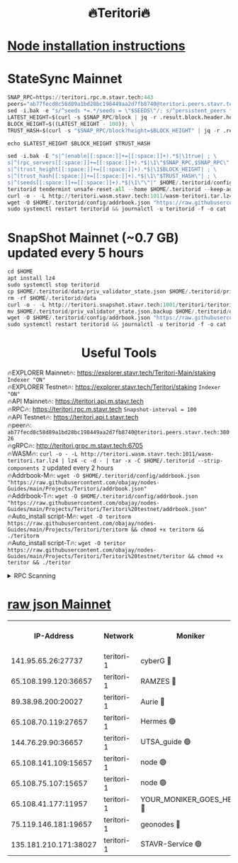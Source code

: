 <h1 align="center"> 🔥Teritori🔥</h1>


[Node installation instructions](https://github.com/obajay/nodes-Guides/tree/main/Projects/Teritori)
=

# StateSync Mainnet
```python
SNAP_RPC=https://teritori.rpc.m.stavr.tech:443
peers="ab77fecd8c58d89a1bd28bc198449aa2d7fb8740@teritori.peers.stavr.tech:38026"
sed -i.bak -e "s/^seeds *=.*/seeds = \"$SEEDS\"/; s/^persistent_peers *=.*/persistent_peers = \"$PEERS\"/" $HOME/.teritorid/config/config.toml
LATEST_HEIGHT=$(curl -s $SNAP_RPC/block | jq -r .result.block.header.height); \
BLOCK_HEIGHT=$((LATEST_HEIGHT - 100)); \
TRUST_HASH=$(curl -s "$SNAP_RPC/block?height=$BLOCK_HEIGHT" | jq -r .result.block_id.hash)

echo $LATEST_HEIGHT $BLOCK_HEIGHT $TRUST_HASH

sed -i.bak -E "s|^(enable[[:space:]]+=[[:space:]]+).*$|\1true| ; \
s|^(rpc_servers[[:space:]]+=[[:space:]]+).*$|\1\"$SNAP_RPC,$SNAP_RPC\"| ; \
s|^(trust_height[[:space:]]+=[[:space:]]+).*$|\1$BLOCK_HEIGHT| ; \
s|^(trust_hash[[:space:]]+=[[:space:]]+).*$|\1\"$TRUST_HASH\"| ; \
s|^(seeds[[:space:]]+=[[:space:]]+).*$|\1\"\"|" $HOME/.teritorid/config/config.toml
teritorid tendermint unsafe-reset-all --home $HOME/.teritorid --keep-addr-book
curl -o - -L http://teritori.wasm.stavr.tech:1011/wasm-teritori.tar.lz4 | lz4 -c -d - | tar -x -C $HOME/.teritorid --strip-components 2
wget -O $HOME/.teritorid/config/addrbook.json "https://raw.githubusercontent.com/obajay/nodes-Guides/main/Projects/Teritori/addrbook.json"
sudo systemctl restart teritorid && journalctl -u teritorid -f -o cat
```

# SnapShot Mainnet (~0.7 GB) updated every 5 hours
```python
cd $HOME
apt install lz4
sudo systemctl stop teritorid
cp $HOME/.teritorid/data/priv_validator_state.json $HOME/.teritorid/priv_validator_state.json.backup
rm -rf $HOME/.teritorid/data
curl -o - -L http://teritori.snapshot.stavr.tech:1001/teritori/teritori-snap.tar.lz4 | lz4 -c -d - | tar -x -C $HOME/.teritorid --strip-components 2
mv $HOME/.teritorid/priv_validator_state.json.backup $HOME/.teritorid/data/priv_validator_state.json
wget -O $HOME/.teritorid/config/addrbook.json "https://raw.githubusercontent.com/obajay/nodes-Guides/main/Projects/Teritori/addrbook.json"
sudo systemctl restart teritorid && journalctl -u teritorid -f -o cat
```
 <h1 align="center"> Useful Tools</h1>

🔥EXPLORER Mainnet🔥:      https://explorer.stavr.tech/Teritori-Main/staking      `Indexer "ON"` \
🔥EXPLORER Testnet🔥:        https://explorer.stavr.tech/Teritori/staking            `Indexer "ON"` \
🔥API Mainnet🔥:                   https://teritori.api.m.stavr.tech \
🔥RPC🔥:                                   https://teritori.rpc.m.stavr.tech                         `Snapshot-interval = 100` \
🔥API Testnet🔥:                     https://teritori.api.t.stavr.tech \
🔥peer🔥:                     `ab77fecd8c58d89a1bd28bc198449aa2d7fb8740@teritori.peers.stavr.tech:38026` \
🔥gRPC🔥:                                http://teritori.grpc.m.stavr.tech:6705 \
🔥WASM🔥: ```curl -o - -L http://teritori.wasm.stavr.tech:1011/wasm-teritori.tar.lz4 | lz4 -c -d - | tar -x -C $HOME/.teritorid --strip-components 2``` updated every 2 hours \
🔥Addrbook-M🔥:    ```wget -O $HOME/.teritorid/config/addrbook.json "https://raw.githubusercontent.com/obajay/nodes-Guides/main/Projects/Teritori/addrbook.json"``` \
🔥Addrbook-T🔥:    ```wget -O $HOME/.teritorid/config/addrbook.json "https://raw.githubusercontent.com/obajay/nodes-Guides/main/Projects/Teritori/Teritori%20testnet/addrbook.json"``` \
🔥Auto_install script-M🔥: ```wget -O teritorm https://raw.githubusercontent.com/obajay/nodes-Guides/main/Projects/Teritori/teritorm && chmod +x teritorm && ./teritorm``` \
🔥Auto_install script-T🔥: ```wget -O teritor https://raw.githubusercontent.com/obajay/nodes-Guides/main/Projects/Teritori/Teritori%20testnet/teritor && chmod +x teritor && ./teritor```

<details>
<summary>RPC Scanning</summary>

<h2 align="center"> We scan nodes in real time every 4 hours. And we provide the final result of RPC endpoints.
We cannot influence the operation of these nodes in any way. </h2>


```python
If Voting Power is higher than 0 --> then the Node is a validator of the network and may be subject to attack and be a potential threat to the chain.
```
```python
We marked such validators with a red symbol
```

</details>

[raw json Mainnet](https://rpc-check.teritorim.stavr.tech/teritorim/rpc-teritorim-result.json)
=



<table><tr><th>IP-Address</th><th>Network</th><th>Moniker</th><th>Latest Block Height</th><th>Earliest Block Height</th><th>Catching Up</th><th>Tx Index</th><th>Voting Power</th><th>Scan Time</th></tr><tr><td>141.95.65.26:27737</td><td>teritori-1</td><td>cyberG 🔴</td><td>7531173</td><td>4258001</td><td>False</td><td>off</td><td>864078</td><td>2024-02-21T05:29:43.892717603UTC</td></tr><tr><td>65.108.199.120:36657</td><td>teritori-1</td><td>RAMZES 🔴</td><td>7531165</td><td>5996001</td><td>False</td><td>on</td><td>779117</td><td>2024-02-21T05:28:57.686385122UTC</td></tr><tr><td>89.38.98.200:20027</td><td>teritori-1</td><td>Aurie 🔴</td><td>7531174</td><td>6864001</td><td>False</td><td>on</td><td>119694</td><td>2024-02-21T05:29:49.162588511UTC</td></tr><tr><td>65.108.70.119:27657</td><td>teritori-1</td><td>Hermes 🟢</td><td>7531174</td><td>7203180</td><td>False</td><td>on</td><td>0</td><td>2024-02-21T05:29:49.532033265UTC</td></tr><tr><td>144.76.29.90:36657</td><td>teritori-1</td><td>UTSA_guide 🟢</td><td>7531172</td><td>7208001</td><td>False</td><td>on</td><td>0</td><td>2024-02-21T05:29:39.493424733UTC</td></tr><tr><td>65.108.141.109:15657</td><td>teritori-1</td><td>node 🟢</td><td>7531174</td><td>7284986</td><td>False</td><td>on</td><td>0</td><td>2024-02-21T05:29:48.836262138UTC</td></tr><tr><td>65.108.75.107:15657</td><td>teritori-1</td><td>node 🟢</td><td>7531178</td><td>7358868</td><td>False</td><td>on</td><td>0</td><td>2024-02-21T05:30:12.724544384UTC</td></tr><tr><td>65.108.41.177:11957</td><td>teritori-1</td><td>YOUR_MONIKER_GOES_HERE 🔴</td><td>7531165</td><td>7447180</td><td>False</td><td>on</td><td>2508</td><td>2024-02-21T05:28:58.124222661UTC</td></tr><tr><td>75.119.146.181:19657</td><td>teritori-1</td><td>geonodes 🔴</td><td>7531173</td><td>7477201</td><td>False</td><td>on</td><td>37177</td><td>2024-02-21T05:29:46.353095664UTC</td></tr><tr><td>135.181.210.171:38027</td><td>teritori-1</td><td>STAVR-Service 🟢</td><td>7531161</td><td>7530601</td><td>False</td><td>on</td><td>0</td><td>2024-02-21T05:28:36.608826207UTC</td></tr></table>
